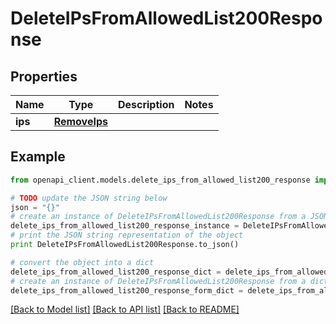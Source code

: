 # DeleteIPsFromAllowedList200Response


## Properties
Name | Type | Description | Notes
------------ | ------------- | ------------- | -------------
**ips** | [**RemoveIps**](RemoveIps.md) |  | 

## Example

```python
from openapi_client.models.delete_ips_from_allowed_list200_response import DeleteIPsFromAllowedList200Response

# TODO update the JSON string below
json = "{}"
# create an instance of DeleteIPsFromAllowedList200Response from a JSON string
delete_ips_from_allowed_list200_response_instance = DeleteIPsFromAllowedList200Response.from_json(json)
# print the JSON string representation of the object
print DeleteIPsFromAllowedList200Response.to_json()

# convert the object into a dict
delete_ips_from_allowed_list200_response_dict = delete_ips_from_allowed_list200_response_instance.to_dict()
# create an instance of DeleteIPsFromAllowedList200Response from a dict
delete_ips_from_allowed_list200_response_form_dict = delete_ips_from_allowed_list200_response.from_dict(delete_ips_from_allowed_list200_response_dict)
```
[[Back to Model list]](../README.md#documentation-for-models) [[Back to API list]](../README.md#documentation-for-api-endpoints) [[Back to README]](../README.md)


